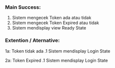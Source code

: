 ### Main Success:

1. Sistem mengecek Token ada atau tidak
2. Sistem mengecek Token Expired atau tidak
3. Sistem mendisplay view Ready State

### Extention / Aternative:
1a: Token tidak ada
.1 Sistem mendisplay Login State

2a: Token Expired
 .1 Sistem mendisplay Login State
